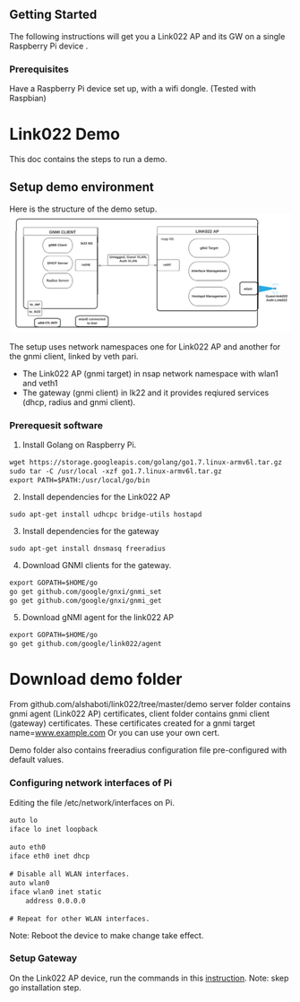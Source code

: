 
## Getting Started
The following instructions will get you a Link022 AP and its GW on a single Raspberry Pi device .

### Prerequisites
Have a Raspberry Pi device set up, with a wifi dongle. (Tested with Raspbian)

# Link022 Demo
This doc contains the steps to run a demo.

## Setup demo environment
Here is the structure of the demo setup.
![alt text](./SinglePIlink022.png "Demo setup architecture")

The setup uses network namespaces one for Link022 AP and another for the gnmi client, linked  by veth pari.
  - The Link022 AP (gnmi target) in nsap network namespace with wlan1 and veth1
  - The gateway (gnmi client) in lk22 and it provides reqiured services (dhcp, radius and gnmi client).

### Prerequesit software
1. Install Golang on Raspberry Pi.
```
wget https://storage.googleapis.com/golang/go1.7.linux-armv6l.tar.gz
sudo tar -C /usr/local -xzf go1.7.linux-armv6l.tar.gz
export PATH=$PATH:/usr/local/go/bin
```
2. Install dependencies for the Link022 AP
```
sudo apt-get install udhcpc bridge-utils hostapd
```
3. Install dependencies for the gateway 
``` 
sudo apt-get install dnsmasq freeradius
```
4. Download GNMI clients for the gateway.
```
export GOPATH=$HOME/go
go get github.com/google/gnxi/gnmi_set
go get github.com/google/gnxi/gnmi_get
```
5. Download gNMI agent for the link022 AP
```
export GOPATH=$HOME/go
go get github.com/google/link022/agent
```

# Download demo folder
From github.com/alshaboti/link022/tree/master/demo
server folder contains gnmi agent (Link022 AP) certificates, client folder contains gnmi client (gateway) certificates. These certificates created for a gnmi target name=www.example.com
Or you can use your own cert.

Demo folder also contains freeradius configuration file pre-configured with default values. 

### Configuring network interfaces of Pi
Editing the file /etc/network/interfaces on Pi.
```
auto lo
iface lo inet loopback

auto eth0
iface eth0 inet dhcp

# Disable all WLAN interfaces.
auto wlan0
iface wlan0 inet static
    address 0.0.0.0

# Repeat for other WLAN interfaces.
```
Note: Reboot the device to make change take effect.

### Setup Gateway
On the Link022 AP device, run the commands in this [instruction](../demo/README.md). 
Note: skep go installation step.
